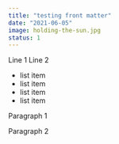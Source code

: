 ```yaml
---
title: "testing front matter"
date: "2021-06-05"
image: holding-the-sun.jpg
status: 1
---
```


Line 1
Line 2

- list item
- list item
- list item
- list item

Paragraph 1

Paragraph 2

